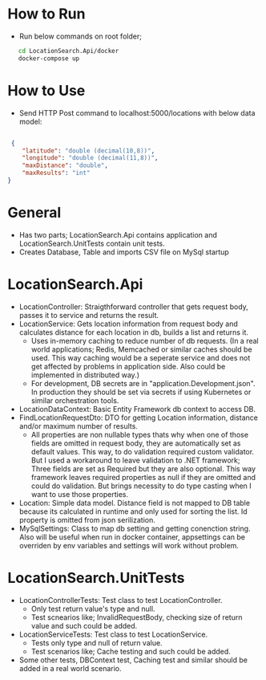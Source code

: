 # How to Run
 - Run below commands on root folder;

```bash
   cd LocationSearch.Api/docker 
   docker-compose up
```

# How to Use
 - Send HTTP Post command to localhost:5000/locations with below data model:
    
  ```json

   {
      "latitude": "double (decimal(10,8))",
      "longitude": "double (decimal(11,8))",
      "maxDistance": "double",
      "maxResults": "int"
  }
 ```

# General
  - Has two parts; LocationSearch.Api contains application and LocationSearch.UnitTests contain unit tests.
  - Creates Database, Table and imports CSV file on MySql startup

# LocationSearch.Api
  - LocationController: Straigthforward controller that gets request body, passes it to service and returns the result.
  - LocationService: Gets location information from request body and calculates distance for each location in db, builds a list and returns it.
      - Uses in-memory caching to reduce number of db requests. (In a real world applications; Redis, Memcached or similar caches should be used. 
      This way caching would be a seperate service and does not get affected by problems in application side. Also could be implemented in distributed way.)
      - For development, DB secrets are in "application.Development.json". In production they should be set via secrets if using Kubernetes or similar orchestration tools.
  - LocationDataContext: Basic Entity Framework db context to access DB.
  - FindLocationRequestDto: DTO for getting Location information, distance and/or maximum number of results.
      - All properties are non nullable types thats why when one of those fields are omitted in request body, they are automatically set as default values. This way, to do
      validation required custom validator. But I used a workaround to leave validation to .NET framework; Three fields are set as Required but they are also optional. This way
      framework leaves required properties as null if they are omitted and could do validation. But brings necessity to do type casting when I want to use those properties.
  - Location: Simple data model. Distance field is not mapped to DB table because its calculated in runtime and only used for sorting the list. Id property is omitted from json
    serilization.
  - MySqlSettings: Class to map db setting and getting conenction string. Also will be useful when run in docker container, appsettings can be overriden by env variables
  and settings will work without problem.
  
# LocationSearch.UnitTests
 - LocationControllerTests: Test class to test LocationController.
     - Only test return value's type and null.
     - Test scnearios like; InvalidRequestBody, checking size of return value and such could be added.
 - LocationServiceTests: Test class to test LocationService.
     - Tests only type and null of return value.
     - Test scenarios like; Cache testing and such could be added.
 - Some other tests, DBContext test, Caching test and similar should be added in a real world scenario.   
       
